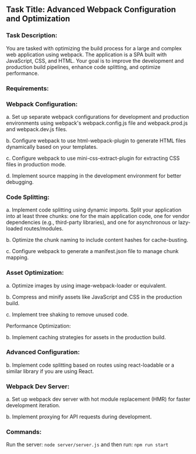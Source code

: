 ## Task Title: Advanced Webpack Configuration and Optimization

### Task Description:

You are tasked with optimizing the build process for a large and complex web application using webpack. The application is a SPA built with JavaScript, CSS, and HTML. 
Your goal is to improve the development and production build pipelines, enhance code splitting, and optimize performance.

### Requirements:

### Webpack Configuration:

a. Set up separate webpack configurations for development and production environments using webpack's webpack.config.js file and webpack.prod.js and webpack.dev.js files.

b. Configure webpack to use html-webpack-plugin to generate HTML files dynamically based on your templates.

c. Configure webpack to use mini-css-extract-plugin for extracting CSS files in production mode.

d. Implement source mapping in the development environment for better debugging.

### Code Splitting:

a. Implement code splitting using dynamic imports. Split your application into at least three chunks: one for the main application code, one for vendor dependencies (e.g., third-party libraries), and one for asynchronous or lazy-loaded routes/modules.

b. Optimize the chunk naming to include content hashes for cache-busting.

c. Configure webpack to generate a manifest.json file to manage chunk mapping.

### Asset Optimization:

a. Optimize images by using image-webpack-loader or equivalent.

b. Compress and minify assets like JavaScript and CSS in the production build.

c. Implement tree shaking to remove unused code.


Performance Optimization:

[//]: # (a. Set up performance budgets to prevent assets from growing too large.)

b. Implement caching strategies for assets in the production build.

### Advanced Configuration:

[//]: # (a. Create environment-specific configuration files &#40;e.g., .env.development and .env.production&#41; and use dotenv-webpack to load environment variables.)

b. Implement code splitting based on routes using react-loadable or a similar library if you are using React.

### Webpack Dev Server:

a. Set up webpack dev server with hot module replacement (HMR) for faster development iteration.

b. Implement proxying for API requests during development.

### Commands:
Run the server: 
```node server/server.js```
and then run:
```npm run start```
